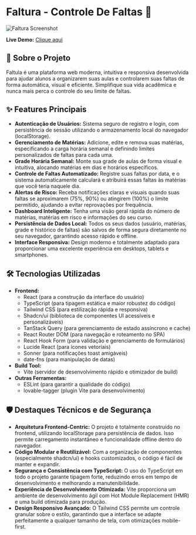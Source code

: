 # Faltura - Controle De Faltas 🚀

![Faltura Screenshot](https://i.ibb.co/gZPgYGSf/wmremove-transformed.png) <!-- TIRE UM PRINT BONITO OU FAÇA UM GIF! -->

**Live Demo:** [Clique aqui](https://faltura.vercel.app/) 

## 📝 Sobre o Projeto

Faltula é uma plataforma web moderna, intuitiva e responsiva desenvolvida para ajudar alunos a organizarem suas aulas e controlarem suas faltas de forma automática, visual e eficiente. Simplifique sua vida acadêmica e nunca mais perca o controle do seu limite de faltas.

## ✨ Features Principais

*   **Autenticação de Usuários:** Sistema seguro de registro e login, com persistência de sessão utilizando o armazenamento local do navegador (localStorage).
*   **Gerenciamento de Matérias:** Adicione, edite e remova suas matérias, especificando a carga horária semanal e definindo limites personalizados de faltas para cada uma.
*   **Grade Horária Semanal:** Monte sua grade de aulas de forma visual e intuitiva, alocando matérias em dias e horários específicos.
*   **Controle de Faltas Automatizado:** Registre suas faltas por data, e o sistema automaticamente calculará e atribuirá essas faltas às matérias que você teria naquele dia.
*   **Alertas de Risco:** Receba notificações claras e visuais quando suas faltas se aproximarem (75%, 90%) ou atingirem (100%) o limite permitido, ajudando a evitar reprovações por frequência.
*   **Dashboard Inteligente:** Tenha uma visão geral rápida do número de matérias, matérias em risco e informações do seu curso.
*   **Persistência de Dados Local:** Todos os seus dados (usuário, matérias, grade e histórico de faltas) são salvos de forma segura diretamente no seu navegador, garantindo acesso rápido e offline.
*   **Interface Responsiva:** Design moderno e totalmente adaptado para proporcionar uma excelente experiência em desktops, tablets e smartphones.

## 🛠️ Tecnologias Utilizadas

*   **Frontend:** 
    *   React (para a construção da interface do usuário)
    *   TypeScript (para tipagem estática e maior robustez do código)
    *   Tailwind CSS (para estilização rápida e responsiva)
    *   Shadcn/ui (biblioteca de componentes UI acessíveis e personalizáveis)
    *   TanStack Query (para gerenciamento de estado assíncrono e cache)
    *   React Router DOM (para navegação e roteamento no SPA)
    *   React Hook Form (para validação e gerenciamento de formulários)
    *   Lucide React (para ícones vetoriais)
    *   Sonner (para notificações toast amigáveis)
    *   date-fns (para manipulação de datas)
*   **Build Tool:** 
    *   Vite (servidor de desenvolvimento rápido e otimizador de build)
*   **Outras Ferramentas:** 
    *   ESLint (para garantir a qualidade do código)
    *   lovable-tagger (plugin Vite para desenvolvimento)

## 🛡️ Destaques Técnicos e de Segurança

*   **Arquitetura Frontend-Centric:** O projeto é totalmente construído no frontend, utilizando localStorage para persistência de dados. Isso permite carregamento instantâneo e funcionalidade offline dentro do navegador.
*   **Código Modular e Reutilizável:** Com a organização de componentes (especialmente shadcn/ui) e hooks customizados, o código é fácil de manter e expandir.
*   **Segurança e Consistência com TypeScript:** O uso do TypeScript em todo o projeto garante tipagem forte, reduzindo erros em tempo de desenvolvimento e melhorando a manutenibilidade.
*   **Experiência de Desenvolvimento Otimizada:** Vite proporciona um ambiente de desenvolvimento ágil com Hot Module Replacement (HMR) e uma build otimizada para produção.
*   **Design Responsivo Avançado:** O Tailwind CSS permite um controle granular sobre o estilo, garantindo que a interface se adapte perfeitamente a qualquer tamanho de tela, com otimizações mobile-first.

